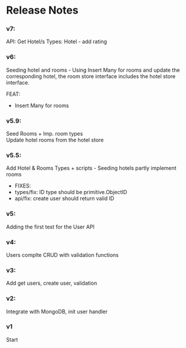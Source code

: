 # Release Notes

### v7: 
API: Get Hotel/s
Types: Hotel - add rating

### v6:
Seeding hotel and rooms - 
Using Insert Many for rooms and update the corresponding hotel,
the room store interface includes the hotel store interface.

FEAT: 
- Insert Many for rooms

### v5.9:
Seed Rooms + Imp. room types  
Update hotel rooms from the hotel store
 
### v5.5:
Add Hotel & Rooms Types + scripts - Seeding hotels
partly implement rooms
- FIXES:
 - types/fix: ID type should be primitive.ObjectID
 - api/fix: create user should return valid ID 

### v5:
Adding the first test for the User API

### v4:
Users complte CRUD with validation functions

### v3:
Add get users, create user, validation

### v2: 
Integrate with MongoDB, init user handler

### v1 
Start
